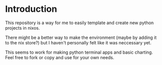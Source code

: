 # Introduction
This repository is a way for me to easily template and create new python projects in nixos. 

There might be a better way to make the environment (maybe by adding it to the nix store?) but I haven't personally felt like it was neccessary yet.

This seems to work for making python terminal apps and basic charting. Feel free to fork or copy and use for your own needs.  

